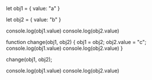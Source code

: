 let obj1 = {
  value: "a"
}

let obj2 = {
  value: "b"
}

console.log(obj1.value)
console.log(obj2.value)


function change(obj1, obj2) {
  obj1 = obj2;
  obj2.value = "c";
  console.log(obj1.value)
  console.log(obj2.value)
}

change(obj1, obj2);

console.log(obj1.value)
console.log(obj2.value)
